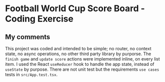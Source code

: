 # Football World Cup Score Board - Coding Exercise

## My comments

This project was coded and intended to be simple; no router, no context state, no async operations, no other third party library by purporse.
The `finish game` and `update score` actions were implemented inline, on every list item.
I used the React `useReducer` hook to handle the app state, instead of `useState` by purpose.
There are not unit test but the requirements `use cases` tests in `src/App.test.tsx`.
